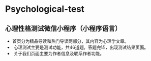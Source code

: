 # Psychological-test
## 心理性格测试微信小程序（小程序语言）
+  首页分为精品导读和热门导读两部分，其内容为心理学文章。
+  心理测试主要是测试功能，共46道题，答题完毕，出现测试结果页面。
+  关于我们页面主要为作者信息及联系作者功能。
